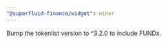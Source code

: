 ```yaml
---
"@superfluid-finance/widget": minor
---
```


Bump the tokenlist version to ^3.2.0 to include FUNDx.
